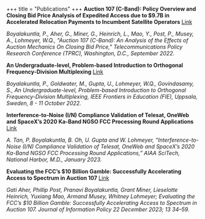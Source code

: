 +++
title = "Publications"
+++
**Auction 107 (C-Band): Policy Overview and Closing Bid Price Analysis of Expedited Access due to $9.7B in Accelerated Relocation Payments to Incumbent Satellite Operators** [Link](https://papers.ssrn.com/sol3/papers.cfm?abstract_id=4177518)

_Boyalakuntla, P., Aher, G., Miner, G., Heinrich, L., Mao, Y., Post, P., Musey, A., Lohmeyer, W.Q., "Auction 107 (C-Band): An Analysis of the Effects of Auction Mechanics On Closing Bid Price," Telecommunications Policy Research Conference (TPRC), Washington, D.C., September 2022._

**An Undergraduate-level, Problem-based Introduction to Orthogonal Frequency-Division Multiplexing** [Link](https://ieeexplore.ieee.org/abstract/document/9962599)

_Boyalakuntla, P., Goldwater, M., Gupta, U., Lohmeyer, W.Q., Govindasamy, S., An Undergraduate-level, Problem-based Introduction to Orthogonal Frequency-Division Multiplexing, IEEE Frontiers in Education (FIE), Uppsala, Sweden, 8 - 11 October 2022._

**Interference-to-Noise (I/N) Compliance Validation of Telesat, OneWeb and SpaceX’s 2020 Ka-Band NGSO FCC Processing Round Applications** [Link](https://arc.aiaa.org/doi/10.2514/6.2023-2577)

_A. Tan, P. Boyalakuntla, B. Oh, U. Gupta and W. Lohmeyer, “Interference-to-Noise (I/N) Compliance Validation of Telesat, OneWeb and SpaceX’s 2020 Ka-Band NGSO FCC Processing Round Applications,” AIAA SciTech, National Harbor, M.D., January 2023._

**Evaluating the FCC’s $10 Billion Gamble: Successfully Accelerating Access to Spectrum in Auction 107** [Link](https://scholarlypublishingcollective.org/psup/information-policy/article/doi/10.5325/jinfopoli.13.2023.0003/381377/Evaluating-the-FCC-s-10-Billion-Gamble)

_Gati Aher, Phillip Post, Pranavi Boyalakuntla, Grant Miner, Lieselotte Heinrich, Yuxiang Mao, Armand Musey, Whitney Lohmeyer; Evaluating the FCC’s $10 Billion Gamble: Successfully Accelerating Access to Spectrum in Auction 107. Journal of Information Policy 22 December 2023; 13 34–59._
